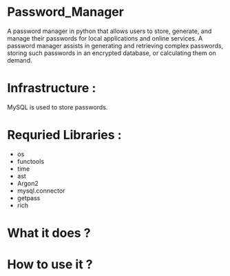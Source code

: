 # Password_Manager

A password manager in python that allows users to store, generate, and manage their passwords for local applications and online services. A password manager assists in generating and retrieving complex passwords, storing such passwords in an encrypted database, or calculating them on demand.

# Infrastructure :

MySQL is used to store passwords.

# Requried Libraries :

- os
- functools
- time
- ast
- Argon2
- mysql.connector
- getpass
- rich

# What it does ?

# How to use it ?
<!-- I didn't finish yet -->